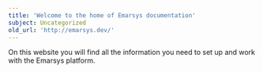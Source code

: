 ```yaml
---
title: 'Welcome to the home of Emarsys documentation'
subject: Uncategorized
old_url: 'http://emarsys.dev/'
---
```


On this website you will find all the information you need to set up and work with the Emarsys platform.